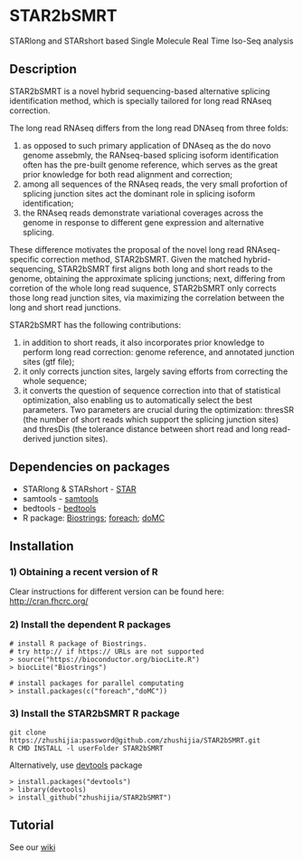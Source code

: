 # STAR2bSMRT
STARlong and STARshort based Single Molecule Real Time Iso-Seq analysis

## Description
STAR2bSMRT is a novel hybrid sequencing-based alternative splicing identification method, which is specially tailored for long read RNAseq correction. 

The long read RNAseq differs from the long read DNAseq from three folds: 
1) as opposed to such primary application of DNAseq as the do novo genome assebmly, the RANseq-based splicing isoform identification often has the pre-built genome reference, which serves as the great prior knowledge for both read alignment and correction; 
2) among all sequences of the RNAseq reads, the very small profortion of splicing junction sites act the dominant role in splicing isoform identification; 
3) the RNAseq reads demonstrate variational coverages across the genome in response to different gene expression and alternative splicing. 

These difference motivates the proposal of the novel long read RNAseq-specific correction method, STAR2bSMRT. Given the matched hybrid-sequencing, STAR2bSMRT first aligns both long and short reads to the genome, obtaining the approximate splicing junctions; next, differing from corretion of the whole long read suquence, STAR2bSMRT only corrects those long read junction sites, via maximizing the correlation between the long and short read junctions. 

STAR2bSMRT has the following contributions:
1) in addition to short reads, it also incorporates prior knowledge to perform long read correction: genome reference, and annotated junction sites (gtf file);
2) it only corrects junction sites, largely saving efforts from correcting the whole sequence;
3) it converts the question of sequence correction into that of statistical optimization, also enabling us to automatically select the best parameters. Two parameters are crucial during the optimization: thresSR (the number of short reads which support the splicing junction sites) and thresDis (the tolerance distance between short read and long read-derived junction sites). 

## Dependencies on packages
-  STARlong & STARshort - [STAR](https://github.com/alexdobin/STAR)
-  samtools - [samtools](http://samtools.sourceforge.net/)
-  bedtools - [bedtools](http://bedtools.readthedocs.io/en/latest/)
-  R package: [Biostrings](https://bioconductor.org/packages/release/bioc/html/Biostrings.html); [foreach](https://cran.r-project.org/web/packages/foreach/); [doMC](https://cran.r-project.org/web/packages/doMC/)


## Installation
### 1) Obtaining a recent version of R
Clear instructions for different version can be found here:
http://cran.fhcrc.org/

### 2) Install the dependent R packages
```
# install R package of Biostrings. 
# try http:// if https:// URLs are not supported
> source("https://bioconductor.org/biocLite.R")
> biocLite("Biostrings")

# install packages for parallel computating
> install.packages(c("foreach","doMC"))

```

### 3) Install the STAR2bSMRT R package
```
git clone https://zhushijia:password@github.com/zhushijia/STAR2bSMRT.git 
R CMD INSTALL -l userFolder STAR2bSMRT
```
Alternatively, use [devtools](https://github.com/hadley/devtools) package
```
> install.packages("devtools")
> library(devtools)
> install_github("zhushijia/STAR2bSMRT")
```

## Tutorial
   See our [wiki](https://github.com/zhushijia/STAR2bSMRT/wiki)


